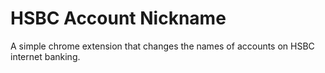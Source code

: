 # HSBC Account Nickname

A simple chrome extension that changes the names of accounts on HSBC internet banking.
